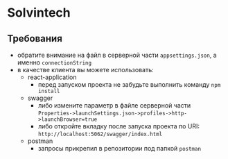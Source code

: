 # Solvintech

## Требования

- обратите внимание на файл в серверной части `appsettings.json`, а именно `connectionString`
- в качестве клиента вы можете использовать:
    - react-application
        - перед запуском проекта не забудьте выполнить команду `npm install`
    - swagger
        - либо измените параметр в файле серверной части `Properties->launchSettings.json->profiles->http->launchBrowser=true`
        - либо откройте вкладку после запуска проекта по URI: `http://localhost:5062/swagger/index.html`
    - postman
        - запросы прикрепил в репозитории под папкой `postman`


